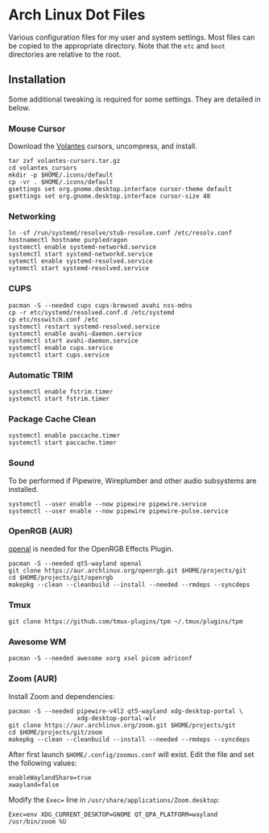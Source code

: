 # Arch Linux Dot Files

Various configuration files for my user and system settings. Most files can be
copied to the appropriate directory. Note that the `etc` and `boot` directories
are relative to the root.

## Installation

Some additional tweaking is required for some settings. They are detailed in
below.

### Mouse Cursor

Download the [Volantes] cursors, uncompress, and install.

```text
tar zxf volantes-cursors.tar.gz
cd volantes_cursors
mkdir -p $HOME/.icons/default
cp -vr . $HOME/.icons/default
gsettings set org.gnome.desktop.interface cursor-theme default
gsettings set org.gnome.desktop.interface cursor-size 48
```

### Networking

```text
ln -sf /run/systemd/resolve/stub-resolve.conf /etc/resolv.conf
hostnamectl hostname purpledragon
systemctl enable systemd-networkd.service
systemctl start systemd-networkd.service
sytemctl enable systemd-resolved.service
sytemctl start systemd-resolved.service
```

### CUPS

```text
pacman -S --needed cups cups-browsed avahi nss-mdns
cp -r etc/systemd/resolved.conf.d /etc/systemd
cp etc/nsswitch.conf /etc
systemctl restart systemd-resolved.service
systemctl enable avahi-daemon.service
systemctl start avahi-daemon.service
systemctl enable cups.service
systemctl start cups.service
```

### Automatic TRIM

```text
systemctl enable fstrim.timer
systemctl start fstrim.timer
```

### Package Cache Clean

```text
systemctl enable paccache.timer
systemctl start paccache.timer
```

### Sound

To be performed if Pipewire, Wireplumber and other audio subsystems are
installed.

```text
systemctl --user enable --now pipewire pipewire.service
systemctl --user enable --now pipewire pipewire-pulse.service
```

### OpenRGB (AUR)

[openal] is needed for the OpenRGB Effects Plugin.

```text
pacman -S --needed qt5-wayland openal
git clone https://aur.archlinux.org/openrgb.git $HOME/projects/git
cd $HOME/projects/git/openrgb
makepkg --clean --cleanbuild --install --needed --rmdeps --syncdeps
```

### Tmux

```text
git clone https://github.com/tmux-plugins/tpm ~/.tmux/plugins/tpm
```

### Awesome WM

```text
pacman -S --needed awesome xorg xsel picom adriconf
```

### Zoom (AUR)

Install Zoom and dependencies:

```text
pacman -S --needed pipewire-v4l2 qt5-wayland xdg-desktop-portal \
                   xdg-desktop-portal-wlr
git clone https://aur.archlinux.org/zoom.git $HOME/projects/git
cd $HOME/projects/git/zoom
makepkg --clean --cleanbuild --install --needed --rmdeps --syncdeps
```

After first launch `$HOME/.config/zoomus.conf` will exist. Edit the file and set
the following values:

```text
enableWaylandShare=true
xwayland=false
```

Modify the `Exec=` line in `/usr/share/applications/Zoom.desktop`:

```text
Exec=env XDG_CURRENT_DESKTOP=GNOME QT_QPA_PLATFORM=wayland /usr/bin/zoom %U
```

[openal]: https://gitlab.com/OpenRGBDevelopers/OpenRGBEffectsPlugin#linux
[volantes]: https://www.gnome-look.org/p/1356095
